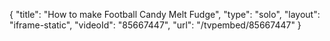 {
    "title": "How to make Football Candy Melt Fudge",
    "type": "solo",
    "layout": "iframe-static",
    "videoId": "85667447",
    "url": "\/tvpembed\/85667447"
}